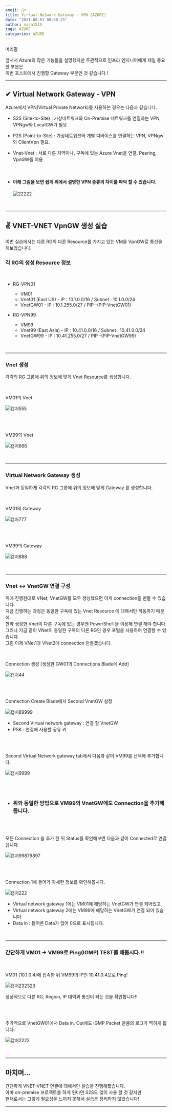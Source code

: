```yaml
---
emoji: 🤦‍♂️
title: Virtual Network Gateway - VPN [AZURE]
date: "2021-08-01 00:38:25"
author: nasa1515
tags: AZURE
categories: AZURE
---
```



머리말  
  

앞서서 Azure의 많은 기능들을 설명했지만 주관적으로 인프라 엔지니어에게 제일 중요한 부분은  
이번 포스트에서 진행할 Gateway 부분인 것 같습니다.!  


 
---



## ✔ Virtual Network Gateway - VPN

Azure에서 VPN(Virtual Private Network)를 사용하는 경우는 다음과 같습니다.


* S2S (Site-to-Site) : 가상네트워크와 On-Premise 네트워크를 연결하는 VPN, VPNgw와 LocalGW가 필요  

* P2S (Point-to-Site) : 가상네트워크와 개별 디바이스를 연결하는 VPN, VPNgw와 ClientVpn 필요.

* Vnet-Vnet : 서로 다른 지역이나, 구독에 있는 Azure Vnet을 연결, Peering, VpnGW를 이용  


<br/>

* #### 아래 그림을 보면 쉽게 위에서 설명한 VPN 종류의 차이를 파악 할 수 있습니다.


    ![22222](https://user-images.githubusercontent.com/69498804/107910006-dd1a4600-6f9c-11eb-9865-fcaebda388bb.jpg)

<br/>

---

## ✌ VNET-VNET VpnGW 생성 실습   

이번 실습에서는 다른 RG의 다른 Resource를 가지고 있는 VM을 VpnGW로 통신을 해보겠습니다.  


### 각 RG의 생성 Resource 정보

<br/>

* RG-VPN01 

    * VM01
    * Vnet01 (East US) - IP : 10.1.0.0/16 / Subnet : 10.1.0.0/24
    * VnetGW01 - IP : 10.1.255.0/27 / PIP -(PIP-VnetGW01)



* RG-VPN99 

    * VM99
    * Vnet99 (East Asia) - IP : 10.41.0.0/16 / Subnet : 10.41.0.0/24
    * VnetGW99 - IP : 10.41.255.0/27 / PIP -(PIP-VnetGW99)


<br/>

---

### Vnet 생성 

각각의 RG 그룹에 위의 정보에 맞게 Vnet Resource를 생성합니다.  

<br/>

VM01의 Vnet

![캡처555](https://user-images.githubusercontent.com/69498804/107916501-b9113180-6fa9-11eb-8ea6-4e5bfe2386ca.JPG)


<br/>
<br/>

VM99의 Vnet

![캡처666](https://user-images.githubusercontent.com/69498804/107916575-d8a85a00-6fa9-11eb-9b64-9861a43c21cd.JPG)

<br/>

---


### Virtual Network Gateway 생성  


Vnet과 동일하게 각각의 RG 그룹에 위의 정보에 맞게 Gateway 를 생성합니다.  


<br/>

VM01의 Gateway 

![캡처777](https://user-images.githubusercontent.com/69498804/107916831-4a80a380-6faa-11eb-84e4-2a5150e35b32.JPG)

<br/>
<br/>

VM99의 Gateway 

![캡처888](https://user-images.githubusercontent.com/69498804/107916889-66844500-6faa-11eb-94cf-ad2a420f1f26.JPG)


<br/>

---

### Vnet <-> VnetGW 연결 구성   

위에 진행한대로 VNet, VnetGW를 모두 생성했으면 이제 connection을 만들 수 있습니다.  
지금 진행하는 과정은 동일한 구독에 있는 Vnet Resource 에 대해서만 작동하기 때문에.  
만약 생성한 Vnet이 다른 구독에 있는 경우엔 PowerShell 을 이용해 연결 해야 합니다.  
그러나 지금 같이 VNet이 동일한 구독의 다른 RG인 경우 포털을 사용하여 연결할 수 있습니다.   
그럼 이제 VNet1과 VNet2에 connection 만들겠습니다.  


<br/>

Connection 생성 [생성한 GW01의 Connections Blade에 Add] 

![캡처44](https://user-images.githubusercontent.com/69498804/107913101-1c4b9580-6fa3-11eb-845f-f556f6c449aa.JPG)


<br/>  
<br/>

Connection Create Blade에서 Second VnetGW 설정 
    
![캡처89999](https://user-images.githubusercontent.com/69498804/107917614-8d8f4680-6fab-11eb-9ac8-b072666ab650.JPG)

* Second Virtual network gateway : 연결 할 VnetGW 
* PSK : 연결에 사용할 공유 키


<br/>  
<br/>


Second Virtual Network gateway tab에서 다음과 같이 VM99를 선택해 추가합니다.

![캡처9999](https://user-images.githubusercontent.com/69498804/107917758-cc250100-6fab-11eb-92ec-e04ef6c6eb15.JPG)



<br/>  
<br/>

* ### 위와 동일한 방법으로 VM99의 VnetGW에도 Connection을 추가해줍니다. 


<br/>  
<br/>


모든 Connection 을 추가 한 뒤 Status를 확인해보면 다음과 같이 Connected로 연결됩니다.

![캡처99879897](https://user-images.githubusercontent.com/69498804/107918407-f3300280-6fac-11eb-806a-5266f5628f45.JPG)

<br/>  
<br/>

Connection 1에 들어가 자세한 정보를 확인해봅시다.

![캡처222](https://user-images.githubusercontent.com/69498804/107918531-325e5380-6fad-11eb-9ac0-00c560701e6e.JPG)

* Virtual network gateway 1에는 VM01에 해당하는 VnetGW가 연결 되어있고
* Virtual network gateway 2에는 VM99에 해당하는 VnetGW가 연결 되어 있습니다.
* Data in : 들어온 Data가 없어 0으로 표시됩니다. 



<br/>

---

### 간단하게 VM01 -> VM99로 Ping(IGMP) TEST를 해봅시다.!!

<br/>  


VM01 (10.1.0.4)에 접속한 뒤 VM99의 IP인 10.41.0.4으로 Ping!

![캡처232323](https://user-images.githubusercontent.com/69498804/107920087-b0bbf500-6faf-11eb-9b63-d2099dc0b17a.JPG)

정상적으로 다른 RG, Region, IP 대역과 통신이 되는 것을 확인합니다!! 

<br/>  
<br/>

추가적으로 VnetGW01에서 Data in, Out에도 IGMP Packet 만큼의 로그가 찍히게 됩니다.  

![캡처2222](https://user-images.githubusercontent.com/69498804/107920205-e82aa180-6faf-11eb-92ff-99e3582a0b28.JPG)

<br/>

---

## 마치며…  


간단하게 VNET-VNET 연결에 대해서만 실습을 진행해봤습니다.  
아마 on-premise 프로젝트를 하게 된다면 S2S도 많이 사용 할 것 같지만  
현재로서는 그렇게 필요성을 느끼지 못해서 실습은 정리하지 않았습니다!

---

```toc
```